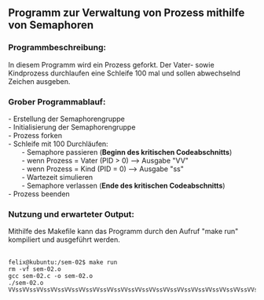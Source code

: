 <h2>Programm zur Verwaltung von Prozess mithilfe von Semaphoren</h2>

<h3>Programmbeschreibung: </h3>
In diesem Programm wird ein Prozess geforkt. Der Vater- sowie Kindprozess durchlaufen eine Schleife 100 mal und sollen abwechselnd Zeichen ausgeben.
  
<h3>Grober Programmablauf: </h3>
- Erstellung der Semaphorengruppe <br>
- Initialisierung der Semaphorengruppe <br>
- Prozess forken <br>
- Schleife mit 100 Durchläufen: <br>
&nbsp;&nbsp;&nbsp;&nbsp;&nbsp;&nbsp; - Semaphore passieren (<b>Beginn des kritischen Codeabschnitts</b>) <br>
&nbsp;&nbsp;&nbsp;&nbsp;&nbsp;&nbsp; - wenn Prozess = Vater (PID > 0) --> Ausgabe "VV" <br>
&nbsp;&nbsp;&nbsp;&nbsp;&nbsp;&nbsp; - wenn Prozess = Kind (PID = 0) --> Ausgabe "ss" <br>
&nbsp;&nbsp;&nbsp;&nbsp;&nbsp;&nbsp; - Wartezeit simulieren <br>
&nbsp;&nbsp;&nbsp;&nbsp;&nbsp;&nbsp; - Semaphore verlassen (<b>Ende des kritischen Codeabschnitts</b>) <br>
- Prozess beenden 

<h3> Nutzung und erwarteter Output: </h3>
  Mithilfe des Makefile kann das Programm durch den Aufruf "make run" kompiliert und ausgeführt werden. <br> <br>
  
```
felix@kubuntu:/sem-02$ make run
rm -vf sem-02.o
gcc sem-02.c -o sem-02.o
./sem-02.o
VVssVVssVVssVVssVVssVVssVVssVVssVVssVVssVVssVVssVVssVVssVVssVVssVVssVVssVVssVVssVVssVVss
```
